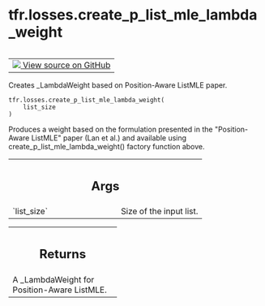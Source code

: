 <div itemscope itemtype="http://developers.google.com/ReferenceObject">
<meta itemprop="name" content="tfr.losses.create_p_list_mle_lambda_weight" />
<meta itemprop="path" content="Stable" />
</div>

# tfr.losses.create_p_list_mle_lambda_weight

<!-- Insert buttons and diff -->

<table class="tfo-notebook-buttons tfo-api" align="left">

<td>
  <a target="_blank" href="https://github.com/tensorflow/ranking/tree/master/tensorflow_ranking/python/losses.py">
    <img src="https://www.tensorflow.org/images/GitHub-Mark-32px.png" />
    View source on GitHub
  </a>
</td>
</table>

Creates _LambdaWeight based on Position-Aware ListMLE paper.

<pre class="devsite-click-to-copy prettyprint lang-py tfo-signature-link">
<code>tfr.losses.create_p_list_mle_lambda_weight(
    list_size
)
</code></pre>

<!-- Placeholder for "Used in" -->

Produces a weight based on the formulation presented in the "Position-Aware
ListMLE" paper (Lan et al.) and available using
create_p_list_mle_lambda_weight() factory function above.

<!-- Tabular view -->

 <table class="responsive fixed orange">
<colgroup><col width="214px"><col></colgroup>
<tr><th colspan="2"><h2 class="add-link">Args</h2></th></tr>

<tr>
<td>
`list_size`
</td>
<td>
Size of the input list.
</td>
</tr>
</table>

<!-- Tabular view -->

 <table class="responsive fixed orange">
<colgroup><col width="214px"><col></colgroup>
<tr><th colspan="2"><h2 class="add-link">Returns</h2></th></tr>
<tr class="alt">
<td colspan="2">
A _LambdaWeight for Position-Aware ListMLE.
</td>
</tr>

</table>
